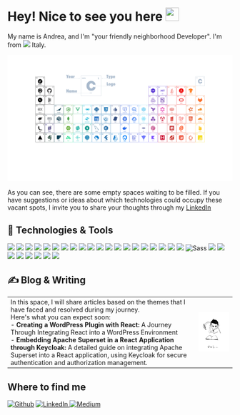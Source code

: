 <h1>Hey! Nice to see you here <img  src="https://raw.githubusercontent.com/MartinHeinz/MartinHeinz/master/wave.gif"  width="30px"  height="30px" /></h1>

<p>My name is Andrea, and I'm "your friendly neighborhood Developer".  I'm from <img src="https://cdn-icons-png.flaticon.com/512/3909/3909397.png" width="13"/> Italy.</p>

<img src="./periodic_table.png">

<p>As you can see, there are some empty spaces waiting to be filled. If you have suggestions or ideas about which technologies could occupy these vacant spots, I invite you to share your thoughts through my <a href="https://www.linkedin.com/in/andrea-nuzzo-bb1249a1" target="_blank">LinkedIn</a><p>

<h2> 🔧 Technologies & Tools</h2>
<p>
<img src="https://img.shields.io/badge/-Express-000000?style=flat&logo=express&logoColor=white">
<img src="https://img.shields.io/badge/-Flask-000000?style=flat&logo=flask&logoColor=white">
<img src="https://img.shields.io/badge/-Pandas-150458?style=flat&logo=pandas&logoColor=white">
<img src="https://img.shields.io/badge/-Numpy-013243?style=flat&logo=numpy&logoColor=white">
<img src="https://img.shields.io/badge/-Node-339733?style=flat&logo=node.js&logoColor=white">
<img src="https://img.shields.io/badge/-MongoDB-47a048?style=flat&logo=mongodb&logoColor=white">
<img src="https://img.shields.io/badge/-Nuxt-00da80?style=flat&logo=nuxt.js&logoColor=white">
<img src="https://img.shields.io/badge/-Vue-4fbe8b?style=flat&logo=vue.js&logoColor=white">
<img src="https://img.shields.io/badge/-Elasticsearch-3cbcaf?style=flat&logo=elasticsearch&logoColor=white">
<img src="https://img.shields.io/badge/-Yarn-2c8cb9?style=flat&logo=yarn&logoColor=white">
<img src="https://img.shields.io/badge/-Python-3776a9?style=flat&logo=python&logoColor=white">
<img src="https://img.shields.io/badge/-Typescript-1572b4?style=flat&logo=typescript&logoColor=white">
<img src="https://img.shields.io/badge/-CSS-3178c4?style=flat&logo=css3&logoColor=white">
<img src="https://img.shields.io/badge/-Docker-1d63eb?style=flat&logo=docker&logoColor=white">
<img src="https://img.shields.io/badge/-TailwindCSS-06B6D4?style=flat&logo=tailwindcss&logoColor=white">
<img src="https://img.shields.io/badge/-React-45b8d8?style=flat&logo=react&logoColor=white">
<img src="https://img.shields.io/badge/-Webpack-8bd4f7?style=flat&logo=webpack&logoColor=white">
<img src="https://img.shields.io/badge/-PHP-777bb2?style=flat&logo=php&logoColor=white">
<img src="https://img.shields.io/badge/-Vite-646cff?style=flat&logo=vite&logoColor=white">
<img src="https://img.shields.io/badge/-Redux-764aba?style=flat&logo=redux&logoColor=white">
  <img alt="Sass" src="https://img.shields.io/badge/-Sass-CC6699?style=flat-square&logo=sass&logoColor=white" />
<img src="https://img.shields.io/badge/-Java-e82d2e?style=flat&logo=java&logoColor=white">
<img src="https://img.shields.io/badge/-Redis-da382d?style=flat&logo=redis&logoColor=white">
<img src="https://img.shields.io/badge/-NPM-c93837?style=flat&logo=npm&logoColor=white">
<img src="https://img.shields.io/badge/-Laravel-ff2d20?style=flat&logo=laravel&logoColor=white">
<img src="https://img.shields.io/badge/-HTML-e14f26?style=flat&logo=html5&logoColor=white">
<img src="https://img.shields.io/badge/-GitLab-fa6d26?style=flat&logo=gitlab&logoColor=white">
<img src="https://img.shields.io/badge/-Firebase-ffc828?style=flat&logo=firebase&logoColor=white">
<img src="https://img.shields.io/badge/-Javascript-f5dd1e?style=flat&logo=javascript&logoColor=white">
</p>

<h2> &#x270d; Blog & Writing </h2>
<table>
  <tr>
    <td>
      In this space, I will share articles based on the themes that I have faced and resolved during my journey.
      <br>
      Here's what you can expect soon:
      <br>
      - <strong>Creating a WordPress Plugin with React:</strong> A Journey Through Integrating React into a WordPress Environment
      <br>
      - <strong>Embedding Apache Superset in a React Application through Keycloak:</strong> A detailed guide on integrating Apache Superset into a React application, using Keycloak for secure authentication and authorization management.
    </td>
    <td>
      <img src="./writing.gif" width="300px" />
    </td>
  </tr>
</table>


<!-- ## 📊 GitHub Stats:
<div style="display: flex; justify-content: space-between;">
  <img src="https://github-readme-stats.vercel.app/api/top-langs/?username=andrea-nuzzo&theme=dark">
  <img src="https://github-readme-stats.vercel.app/api?username=andrea-nuzzo&theme=dark">
</div>

[![Dev.to](https://github-readme-stats.vercel.app/api/pin/?username=thepracticaldev&repo=dev.to)](https://github.com/thepracticaldev/dev.to)

![Anurag's github stats]()

![](https://github-readme-streak-stats.herokuapp.com/?user=andrea-nuzzo&theme=dark&hide_border=false) -->

<!-- ## 😂 Random Meme
<img  src='https://randommeme-five.vercel.app/'  style="height: 400px;"/> -->

<h2> Where to find me </h2>
<p>
<a href="https://github.com/andrea-nuzzo" target="_blank">
  <img alt="Github" src="https://img.shields.io/badge/GitHub-%2312100E.svg?&style=for-the-badge&logo=Github&logoColor=white" /></a> <a href="https://twitter.com/Guibz16" target="_blank">
</a> 
<a href="https://www.linkedin.com/in/andrea-nuzzo-bb1249a1" target="_blank">
  <img alt="LinkedIn" src="https://img.shields.io/badge/linkedin-%230077B5.svg?&style=for-the-badge&logo=linkedin&logoColor=white" />
</a> 
<a href="https://medium.com/@andreanuzzo" target="_blank">
  <img alt="Medium" src="https://img.shields.io/badge/medium-%2312100E.svg?&style=for-the-badge&logo=medium&logoColor=white" />
</a>
</div>
